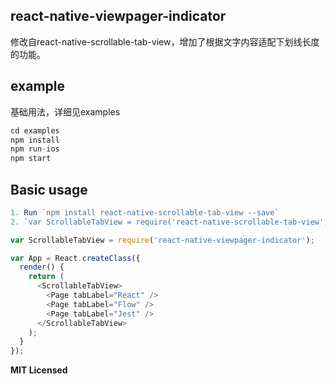 
## react-native-viewpager-indicator
修改自react-native-scrollable-tab-view，增加了根据文字内容适配下划线长度的功能。


## example
基础用法，详细见examples

```javascript
cd examples
npm install
npm run-ios
npm start
```


## Basic usage
```javascript
1. Run `npm install react-native-scrollable-tab-view --save`
2. `var ScrollableTabView = require('react-native-scrollable-tab-view');`

var ScrollableTabView = require('react-native-viewpager-indicator');

var App = React.createClass({
  render() {
    return (
      <ScrollableTabView>
        <Page tabLabel="React" />
        <Page tabLabel="Flow" />
        <Page tabLabel="Jest" />
      </ScrollableTabView>
    );
  }
});
```



**MIT Licensed**
